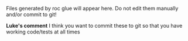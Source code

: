 Files generated by roc glue will appear here. Do not edit them manually and/or commit to git!

**Luke's comment** I think you want to commit these to git so that you have working code/tests at all times